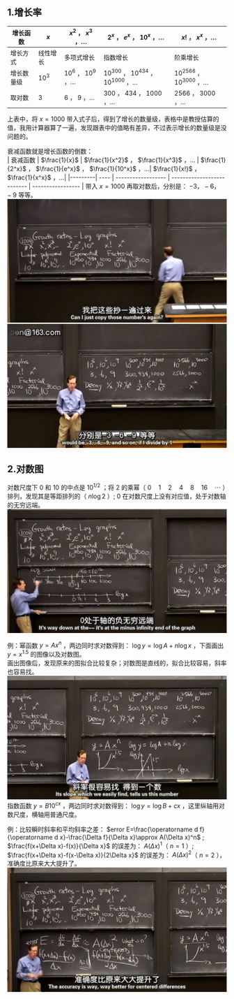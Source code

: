 ## 1.增长率
| 增长函数 | $x$ | $x^2$ ， $x^3$ ，… | $2^x$ ， $e^x$ ， $10^x$ ，…| $x!$ ， $x^x$ ，…|
|---------| ---- | ------------------ | -------------------------- | ----------------- |
| 增长方式 | 线性增长 |    多项式增长    |          指数增长          |     阶乘增长     |
| 增长数量级 | $10^3$ | $10^6$ ， $10^9$ ，… | $10^{300}$ ， $10^{434}$ ， $10^{1000}$ ，…| $10^{2566}$ ， $10^{3000}$ ，…|
| 取对数 | $3$ | $6$ ， $9$ ，… | $300$ ， $434$ ， $1000$ ，…| $2566$ ， $3000$ ，…|
上表中，将 $x=1000$ 带入式子后，得到了增长的数量级，表格中是教授估算的值，我用计算器算了一遍，发现跟表中的值略有差异，不过表示增长的数量级是没问题的。  
  
衰减函数就是增长函数的倒数：  
| 衰减函数 | $\frac{1}{x}$ | $\frac{1}{x^2}$ ， $\frac{1}{x^3}$ ，… | $\frac{1}{2^x}$ ， $\frac{1}{e^x}$ ， $\frac{1}{10^x}$ ，…| $\frac{1}{x!}$ ， $\frac{1}{x^x}$ ，…|
|---------| ---- | ------------------ | -------------------------- | ----------------- |
带入 $x=1000$ 再取对数后，分别是： $-3，-6，-9$ 等等。  
![](attachments/1增长率（3）.jpg)
![](attachments/1增长率（4）.jpg)
  
## 2.对数图
对数尺度下 $0$ 和 $10$ 的中点是 $10^{1/2}$ ；将 $2$ 的乘幂（ $0\quad1\quad2\quad4\quad8\quad16\quad\cdots$ ）排列，发现其是等距排列的（ $n\log 2$ ）; $0$ 在对数尺度上没有对应值，处于对数轴的无穷远端。
![](attachments/2对数图（3）.jpg)
  
例：幂函数 $y=Ax^n$ ，两边同时求对数得到： $\log y = \log A + n\log x$ ，下面画出 $y=x^{1.5}$ 的图像以及对数图。  
画出图像后，发现原来的图拟合比较复杂；对数图是直线的，拟合比较容易，斜率也容易找。  
![](attachments/2对数图（4）.jpg)
指数函数 $y=B10^{cx}$ ，两边同时求对数得到： $\log y = \log B + cx$ ，这里纵轴用对数尺度，横轴用普通尺度。  
  
例：比较瞬时斜率和平均斜率之差： $error E=\frac{\operatorname d f}{\operatorname d x}-\frac{\Delta f}{\Delta x}\approx A(\Delta x)^n$ ; $\frac{f(x+\Delta x)-f(x)}{\Delta x}$ 的误差为： $A(\Delta x)^1$（ $n=1$ ）; $\frac{f(x+\Delta x)-f(x-\Delta x)}{2\Delta x}$ 的误差为： $A(\Delta x)^2$（ $n=2$ ），准确度比原来大大提升了。
![](attachments/2对数图（10）.jpg)